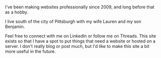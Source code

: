 I've been making websites professionally since 2009, and long before that as a hobby. 

I live south of the city of Pittsburgh with my wife Lauren and my son Benjamin.

Feel free to connect with me on LinkedIn or follow me on Threads. This site exists so that I have a spot to put things that need a website or hosted on a server. I don't really blog or post much, but I'd like to make this site a bit more useful in the future.